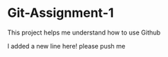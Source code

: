 # Git-Assignment-1
This project helps me understand how to use Github

I added a new line here! please push me
